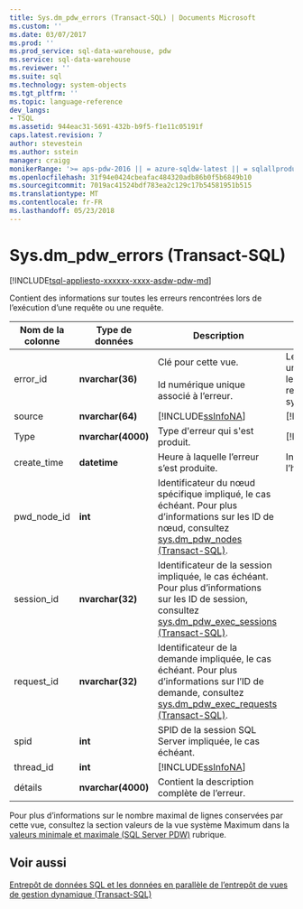 ```yaml
---
title: Sys.dm_pdw_errors (Transact-SQL) | Documents Microsoft
ms.custom: ''
ms.date: 03/07/2017
ms.prod: ''
ms.prod_service: sql-data-warehouse, pdw
ms.service: sql-data-warehouse
ms.reviewer: ''
ms.suite: sql
ms.technology: system-objects
ms.tgt_pltfrm: ''
ms.topic: language-reference
dev_langs:
- TSQL
ms.assetid: 944eac31-5691-432b-b9f5-f1e11c05191f
caps.latest.revision: 7
author: stevestein
ms.author: sstein
manager: craigg
monikerRange: '>= aps-pdw-2016 || = azure-sqldw-latest || = sqlallproducts-allversions'
ms.openlocfilehash: 31f94e0424cbeafac484320adb86b0f5b6849b10
ms.sourcegitcommit: 7019ac41524bdf783ea2c129c17b54581951b515
ms.translationtype: MT
ms.contentlocale: fr-FR
ms.lasthandoff: 05/23/2018
---
```

# <a name="sysdmpdwerrors-transact-sql"></a>Sys.dm_pdw_errors (Transact-SQL)
[!INCLUDE[tsql-appliesto-xxxxxx-xxxx-asdw-pdw-md](../../includes/tsql-appliesto-xxxxxx-xxxx-asdw-pdw-md.md)]

  Contient des informations sur toutes les erreurs rencontrées lors de l’exécution d’une requête ou une requête.  
  
|Nom de la colonne|Type de données| Description|Plage|  
|-----------------|---------------|-----------------|-----------|  
|error_id|**nvarchar(36)**|Clé pour cette vue.<br /><br /> Id numérique unique associé à l’erreur.|Le point d’entrée unique pour toutes les erreurs de requête dans le système.|  
|source|**nvarchar(64)**|[!INCLUDE[ssInfoNA](../../includes/ssinfona-md.md)]|[!INCLUDE[ssInfoNA](../../includes/ssinfona-md.md)]|  
|Type|**nvarchar(4000)**|Type d'erreur qui s'est produit.|[!INCLUDE[ssInfoNA](../../includes/ssinfona-md.md)]|  
|create_time|**datetime**|Heure à laquelle l’erreur s’est produite.|Inférieure ou égale à l’heure actuelle.|  
|pwd_node_id|**int**|Identificateur du nœud spécifique impliqué, le cas échéant. Pour plus d’informations sur les ID de nœud, consultez [sys.dm_pdw_nodes &#40;Transact-SQL&#41;](../../relational-databases/system-dynamic-management-views/sys-dm-pdw-nodes-transact-sql.md).||  
|session_id|**nvarchar(32)**|Identificateur de la session impliquée, le cas échéant. Pour plus d’informations sur les ID de session, consultez [sys.dm_pdw_exec_sessions &#40;Transact-SQL&#41;](../../relational-databases/system-dynamic-management-views/sys-dm-pdw-exec-sessions-transact-sql.md).||  
|request_id|**nvarchar(32)**|Identificateur de la demande impliquée, le cas échéant. Pour plus d’informations sur l’ID de demande, consultez [sys.dm_pdw_exec_requests &#40;Transact-SQL&#41;](../../relational-databases/system-dynamic-management-views/sys-dm-pdw-exec-requests-transact-sql.md).||  
|spid|**int**|SPID de la session SQL Server impliquée, le cas échéant.||  
|thread_id|**int**|[!INCLUDE[ssInfoNA](../../includes/ssinfona-md.md)]||  
|détails|**nvarchar(4000)**|Contient la description complète de l’erreur.||  
  
 Pour plus d’informations sur le nombre maximal de lignes conservées par cette vue, consultez la section valeurs de la vue système Maximum dans la [valeurs minimale et maximale (SQL Server PDW)](http://msdn.microsoft.com/en-us/5243f018-2713-45e3-9b61-39b2a57401b9) rubrique.  
  
## <a name="see-also"></a>Voir aussi  
 [Entrepôt de données SQL et les données en parallèle de l’entrepôt de vues de gestion dynamique &#40;Transact-SQL&#41;](../../relational-databases/system-dynamic-management-views/sql-and-parallel-data-warehouse-dynamic-management-views.md)  
  
  
